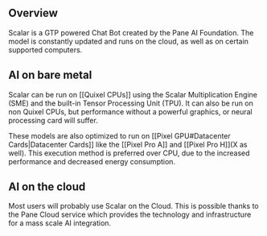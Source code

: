 ## Overview
Scalar is a GTP powered Chat Bot created by the Pane AI Foundation. The model is constantly updated and runs on the cloud, as well as on certain supported computers.

## AI on bare metal
Scalar can be run on [[Quixel CPUs]] using the Scalar Multiplication Engine (SME) and the built-in Tensor Processing Unit (TPU). 
It can also be run on non Quixel CPUs, but performance without a powerful graphics, or neural processing card will suffer.

These models are also optimized to run on [[Pixel GPU#Datacenter Cards|Datacenter Cards]] like the [[Pixel Pro A]] and [[Pixel Pro H]](X as well). This execution method is preferred over CPU, due to the increased performance and decreased energy consumption.

## AI on the cloud
Most users will probably use Scalar on the Cloud. This is possible thanks to the Pane Cloud service which provides the technology and infrastructure for a mass scale AI integration. 